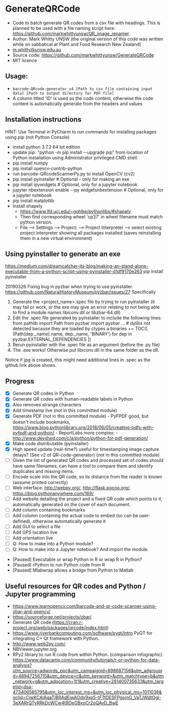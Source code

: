# GenerateQRCode
- Code to batch generate QR codes from a csv file with headings. This is planned to be used with a file naming script here: https://github.com/markwhittyunsw/QR_image_renamer
- Author: Mark Whitty UNSW (the original version of this code was written while on sabbatical at Plant and Food Research New Zealand)
- m.whitty@unsw.edu.au
- Source code: https://github.com/markwhittyunsw/GenerateQRCode
- MIT licence

## Usage:
 - `barcode-QRcode-generator_v4 [Path to csv file containing input data] [Path to output directory for PDF file]`
 - A column titled 'ID' is used as the code content, otherwise the code content is automatically generate from the headers and values
 
 ## Installation instructions
HINT: Use Terminal in PyCharm to run commands for installing packages using pip (not Python Console)
 - install python 3.7.2 64 bit edition
 - update pip: "python -m pip install --upgrade pip" from location of Python installation using Administrator privileged CMD shell.
 - pip install numpy
 - pip install opencv-contrib-python
 - run barcode-QRcodeScannerPy.py to install OpenCV (cv2)
 - pip install pyinstaller  # Optional - only for making an exe
 - pip install ipywidgets  # Optional, only for a jupyter notebook
 - jupyter nbextension enable --py widgetsnbextension  # Optional, only for a jupyter notebook
 - pip install matplotlib
 - Install shapely
   - https://www.lfd.uci.edu/~gohlke/pythonlibs/#shapely
   - Then find corresponding wheel 'cp37' in wheel filename must match python version.
   - File --> Settings --> Project: --> Project Interpreter --> select existing project interpreter showing all packages installed (saves reinstalling them in a new virtual environment)

## Using pyinstaller to generate an exe
https://medium.com/dreamcatcher-its-blog/making-an-stand-alone-executable-from-a-python-script-using-pyinstaller-d1df9170e263
pip install pyinstaller

20190326 Fixing bug in pyzbar when trying to use pyinstaller. 
https://github.com/NaturalHistoryMuseum/pyzbar/issues/27
Specifically 
  1) Generate the <project_name>.spec file by trying to run pyinstaller (it may fail or work, or the exe may give an error relating to not being able to find a module names libiconv.dll or libzbar-64.dll)
  2) Edit the .spec file generated by pyinstaller to include the following lines:
    from pathlib import Path
    from pyzbar import pyzbar
    ...
    # dylibs not detected because they are loaded by ctypes
    a.binaries += TOC([
        (Path(dep._name).name, dep._name, 'BINARY')
        for dep in pyzbar.EXTERNAL_DEPENDENCIES
    ])
3) Rerun pyinstaller with the .spec file as an argument (before the .py file)
4) The .exe works! Otherwise put libiconv.dll in the same folder as the dll.

Notice if jpg is created, this might need additional lines in .spec as the github link above shows.

## Progress
 - [x] Generate QR codes in Python
 - [x] Generate QR codes with human-readable labels in Python
 - [x] Also removes strange characters
 - [x] Add timestamp live  (not in this committed module)
 - [x] Generate PDF (not in this committed module)
       - PyFPDF good, but doesn't include bookmarks, https://www.blog.pythonlibrary.org/2018/06/05/creating-pdfs-with-pyfpdf-and-python/
       - ReportLabs more complex:
       - http://www.devshed.com/c/a/python/python-for-pdf-generation/
 - [x] Make code distributable (pyinstaller)
 - [x] High speed update (real-time?) useful for timestamping image capture delays? (See v2 of QR-code-generator) (not in this committed module)
 - [ ] Given the list of generated QR codes and processed set of codes should have same filenames, can have a tool to compare them and identify duplicates and missing items.
 - [ ] Encode scale into the QR code, so its distance from the reader is known (assume printed correctly)
 - [ ] Web interface: http://webpy.org/, http://flask.pocoo.org/, https://blog.pythonanywhere.com/169/
 - [ ] Add website detailing the project and a fixed QR code which points to it, automatically generated on the cover of each document.
 - [ ] Add column containing bookmarks
 - [ ] Add column containing the actual code to embed (so can be user-defined), otherwise automatically generate it
 - [ ] Add GUI to select a file
 - [ ] Add GPS location live
 - [ ] Add orientation live
 - [ ] Q: How to make into a Python module?
 - [ ] Q: How to make into a Jupyter notebook? And import the module.
 - [Paused] Executable or wrap Python in R or wrap R in Python?
 - [Paused] rPython to run Python code from R
 - [Paused] Mlabwrap allows a bridge from Python to Matlab 

## Useful resources for QR codes and Python / Jupyter programming
 - https://www.learnopencv.com/barcode-and-qr-code-scanner-using-zbar-and-opencv/
 - https://sourceforge.net/projects/zbar/
 - Generate QR code (https://cran.r-project.org/web/packages/qrcode/index.html)
 - https://www.riverbankcomputing.com/software/pyqt/intro PyQT for integrating C+ Qt framework with Python.
 - http://www.web2py.com/
 - NBViewer.jupyter.org
 - RPy2 library to run R code from within Python. (comparison infographic) https://www.datacamp.com/community/tutorials/r-or-python-for-data-analysis?utm_source=adwords_ppc&utm_campaignid=898687156&utm_adgroupid=48947256715&utm_device=c&utm_keyword=&utm_matchtype=b&utm_network=g&utm_adpostion=1t1&utm_creative=261400735633&utm_targetid=dsa-473406585795&utm_loc_interest_ms=&utm_loc_physical_ms=1011036&gclid=CjwKCAiAqaTjBRAdEiwAOdx9xp5-tFTtDESFPgomG_VaTJWdtOgl-3eXARrQTyRRkDcWCw4t9DeOBxoCr2oQAvD_BwE
